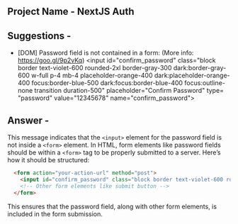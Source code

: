 ## Project Name - NextJS Auth
## Suggestions - 

- [DOM] Password field is not contained in a form: (More info: https://goo.gl/9p2vKq) <input id=​"confirm_password" class=​"block border text-violet-600 rounded-2xl border-gray-300 dark:​border-gray-600 w-full p-4 mb-4 placeholder-orange-400 dark:​placeholder-orange-400 focus:​border-blue-500 dark:​focus:​border-blue-400 focus:​outline-none transition duration-500" placeholder=​"Confirm Password" type=​"password" value=​"12345678" name=​"confirm_password">​

## Answer - 

This message indicates that the `<input>` element for the password field is not inside a `<form>` element. In HTML, form elements like password fields should be within a `<form>` tag to be properly submitted to a server.
Here’s how it should be structured:

```html
  <form action="your-action-url" method="post">
    <input id="confirm_password" class="block border text-violet-600 rounded-2xl border-gray-300 dark:border-gray-600 w-full p-4 mb-4 placeholder-orange-400 dark:placeholder-orange-400 focus:border-blue-500 dark:focus:border-blue-400 focus:outline-none transition duration-500" placeholder="Confirm Password" type="password" value="12345678" name="confirm_password">
    <!-- Other form elements like submit button -->
  </form>
```

This ensures that the password field, along with other form elements, is included in the form submission.

